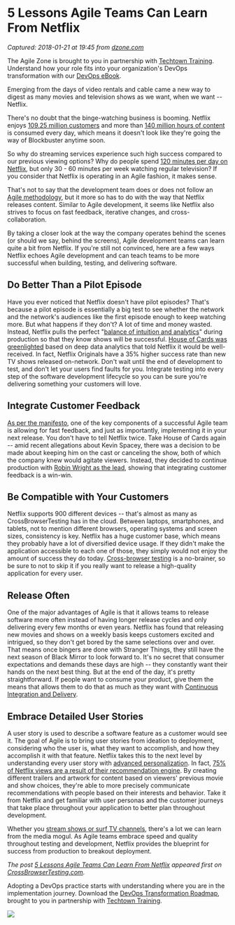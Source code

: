 # 5 Lessons Agile Teams Can Learn From Netflix

_Captured: 2018-01-21 at 19:45 from [dzone.com](https://dzone.com/articles/5-lessons-agile-teams-can-learn-from-netflix?edition=355113&utm_source=Daily%20Digest&utm_medium=email&utm_campaign=Daily%20Digest%202018-01-21)_

The Agile Zone is brought to you in partnership with [Techtown Training](https://dzone.com/go?i=266428&u=http%3A%2F%2Fwww.techtowntraining.com%2F). Understand how your role fits into your organization's DevOps transformation with our [DevOps eBook](https://dzone.com/go?i=266428&u=http%3A%2F%2Fpages.aspeinc.com%2Fdevops-enterprise-ebook.html%3Futm_source%3Ddzone%26utm_medium%3Dfooter%26utm_campaign%3Ddevebook).

Emerging from the days of video rentals and cable came a new way to digest as many movies and television shows as we want, when we want -- Netflix.

There's no doubt that the binge-watching business is booming. Netflix enjoys [109.25 million customers](http://files.shareholder.com/downloads/NFLX/4303980673x0x959841/8E7F87AB-2E5C-41DB-862B-E872EF39B039/Q3_17_Shareholder_Letter_COMBINED.pdf) and more than [140 million hours of content](https://media.netflix.com/en/press-releases/2017-on-netflix-a-year-in-bingeing) is consumed every day, which means it doesn't look like they're going the way of Blockbuster anytime soon.

So why do streaming services experience such high success compared to our previous viewing options? Why do people spend [120 minutes per day on Netflix](http://nurturenow.lookbookhq.com/c/what-b2b-marketer-s-can-learn-from-netfl?x=vESpZS&utm_source=DemandWorks&utm_medium=content_syndication&utm_content=DGR_Report&utm_campaign=Q42016), but only 30 - 60 minutes per week watching regular television? If you consider that Netflix is operating in an Agile fashion, it makes sense.

That's not to say that the development team does or does not follow an [Agile methodology](http://crossbrowsertesting.com/agile), but it more so has to do with the way that Netflix releases content. Similar to Agile development, it seems like Netflix also strives to focus on fast feedback, iterative changes, and cross-collaboration.

By taking a closer look at the way the company operates behind the scenes (or should we say, behind the screens), Agile development teams can learn quite a bit from Netflix. If you're still not convinced, here are a few ways Netflix echoes Agile development and can teach teams to be more successful when building, testing, and delivering software.

## **Do Better Than a Pilot Episode**

Have you ever noticed that Netflix doesn't have pilot episodes? That's because a pilot episode is essentially a big test to see whether the network and the network's audiences like the first episode enough to keep watching more. But what happens if they don't? A lot of time and money wasted. Instead, Netflix pulls the perfect "[balance of intuition and analytics](https://gigaom.com/2013/02/12/netflix-ratings-big-data-original-content/)" during production so that they know shows will be successful. [House of Cards was greenlighted](https://blog.kissmetrics.com/how-netflix-uses-analytics/) based on deep data analytics that told Netflix it would be well-received. In fact, Netflix Originals have a 35% higher success rate than new TV shows released on-network. Don't wait until the end of development to test, and don't let your users find faults for you. Integrate testing into every step of the software development lifecycle so you can be sure you're delivering something your customers will love.

## **Integrate Customer Feedback**

[As per the manifesto](http://agilemanifesto.org/principles.html), one of the key components of a successful Agile team is allowing for fast feedback, and just as importantly, implementing it in your next release. You don't have to tell Netflix twice. Take House of Cards again -- amid recent allegations about Kevin Spacey, there was a decision to be made about keeping him on the cast or canceling the show, both of which the company knew would agitate viewers. Instead, they decided to continue production with [Robin Wright as the lead](http://deadline.com/2017/12/ted-sarandos-says-house-of-cards-will-have-sixth-season-1202219529/), showing that integrating customer feedback is a win-win.

## **Be Compatible with Your Customers**

Netflix supports 900 different devices -- that's almost as many as CrossBrowserTesting has in the cloud. Between laptops, smartphones, and tablets, not to mention different browsers, operating systems and screen sizes, consistency is key. Netflix has a huge customer base, which means they probably have a lot of diversified device usage. If they didn't make the application accessible to each one of those, they simply would not enjoy the amount of success they do today. [Cross-browser testing](http://crossbrowsertesting.com) is a no-brainer, so be sure to not to skip it if you really want to release a high-quality application for every user.

## **Release Often**

One of the major advantages of Agile is that it allows teams to release software more often instead of having longer release cycles and only delivering every few months or even years. Netflix has found that releasing new movies and shows on a weekly basis keeps customers excited and intrigued, so they don't get bored by the same selections over and over. That means once bingers are done with Stranger Things, they still have the next season of Black Mirror to look forward to. It's no secret that consumer expectations and demands these days are high -- they constantly want their hands on the next best thing. But at the end of the day, it's pretty straightforward. If people want to consume your product, give them the means that allows them to do that as much as they want with [Continuous Integration and Delivery](https://crossbrowsertesting.com/continuous-integration).

## **Embrace Detailed User Stories**

A user story is used to describe a software feature as a customer would see it. The goal of Agile is to bring user stories from ideation to deployment, considering who the user is, what they want to accomplish, and how they accomplish it with that feature. Netflix takes this to the next level by understanding every user story with [advanced personalization](https://medium.com/netflix-techblog/artwork-personalization-c589f074ad76). In fact, [75% of Netflix views are a result of their recommendation engine](https://medium.com/netflix-techblog/netflix-recommendations-beyond-the-5-stars-part-1-55838468f429). By creating different trailers and artwork for content based on viewers' previous movie and show choices, they're able to more precisely communicate recommendations with people based on their interests and behavior. Take it from Netflix and get familiar with user personas and the customer journeys that take place throughout your application to better plan throughout development.

Whether you [stream shows or surf TV channels](https://crossbrowsertesting.com/blog/test-management/agile-vs-waterfall-development/), there's a lot we can learn from the media mogul. As Agile teams embrace speed and quality throughout testing and development, Netflix provides the blueprint for success from production to breakout deployment.

_The post [5 Lessons Agile Teams Can Learn From Netflix](https://crossbrowsertesting.com/blog/continuous-integration/agile-develoment-netflix-lessons/) appeared first on [CrossBrowserTesting.com](https://crossbrowsertesting.com/blog)._

Adopting a DevOps practice starts with understanding where you are in the implementation journey. Download the [DevOps Transformation Roadmap](https://dzone.com/go?i=266427&u=http%3A%2F%2Fpages.techtowntraining.com%2FDevOpsRoadmapDzone_DevOpsTransformationRoadmap.html%3Futm_source%3Ddzone%26utm_medium%3Dheader%26utm_campaign%3Ddevops-transformation), brought to you in partnership with [Techtown Training](https://dzone.com/go?i=266427&u=http%3A%2F%2Fwww.techtowntraining.com%2F).

![](https://dz2cdn1.dzone.com/storage/rc-covers/7391100-dzone-aicover.jpg)
